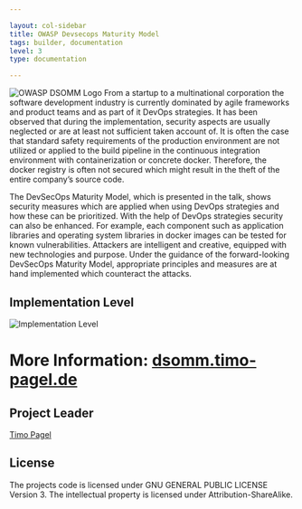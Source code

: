 ```yaml
---

layout: col-sidebar
title: OWASP Devsecops Maturity Model
tags: builder, documentation
level: 3
type: documentation

---
```

![OWASP DSOMM Logo](/assets/images/logotype.png)
From a startup to a multinational corporation the software development industry is currently dominated by agile frameworks and product teams and as part of it DevOps strategies. It has been observed that during the implementation, security aspects are usually neglected or are at least not sufficient taken account of. It is often the case that standard safety requirements of the production environment are not utilized or applied to the build pipeline in the continuous integration environment with containerization or concrete docker. Therefore, the docker registry is often not secured which might result in the theft of the entire company’s source code.

The DevSecOps Maturity Model, which is presented in the talk, shows security measures which are applied when using DevOps strategies and how these can be prioritized.
With the help of DevOps strategies security can also be enhanced. For example, each component such as application libraries and operating system libraries in docker images can be tested for known vulnerabilities.
Attackers are intelligent and creative, equipped with new technologies and purpose. Under the guidance of the forward-looking DevSecOps Maturity Model, appropriate principles and measures are at hand implemented which counteract the attacks.

## Implementation Level
![Implementation Level](/assets/images/impl.png)

# More Information: [dsomm.timo-pagel.de](https://dsomm.timo-pagel.de)

## Project Leader
<a href="mailto://timo.pagel@owasp.org">Timo Pagel</a>

## License
The projects code is licensed under GNU GENERAL PUBLIC LICENSE Version 3. The intellectual property is licensed under Attribution-ShareAlike.
